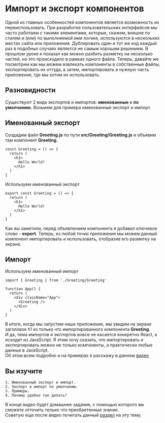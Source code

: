 # Импорт и экспорт компонентов

Одной из главных особенностей компонентов является возможность их переиспользовать. При разработке пользовательских интерфейсов мы часто работаем с такими элементами, которые, 
скажем, внешне по стилям и (или) по выполняемой ими логике, используются в нескольких местах сайта или приложения. Дублировать один и тот же код каждый раз в подобных случаях 
является не самым хорошим решением. В прошлом уроке я показал как можно разбить разметку на несколько частей, но это происходило в рамках одного файла. Теперь, давайте же посмотрим 
как мы можем извлекать компоненты в собственные файлы, экспортировать их оттуда, а затем, импортировать в нужную часть приложения, где мы хотим их использовать.

## Разновидности

Существуют 2 вида экспортов и импортов: **именованные** и **по умолчанию.** Возьмем для примера именованные экспорт и импорт.

## Именованный экспорт

Создадим файл **Greeting.js** по пути **src/Greeting/Greeting.js** и объявим там компонент **Greeting**.  

```
const Greeting = () => {
  return (
    <h1>
      Hello World!
    </h1>
  ) 
}

```

Используем именованный экспорт

```
export const Greeting = () => {
  return (
    <h1>
      Hello World!
    </h1>
  ) 
}

```

Как вы заметили, перед объявлением компонента я добавил ключевое слово - **export**. Теперь, из любой точки приложения мы можем данный компонент импортировать
и использовать, отобразив его разметку на экране.

## Импорт

Используем именованный импорт

```
import { Greeting } from './Greeting/Greeting'

function App() {
  return (
    <div className="App">
      <Greeting />
    </div>
  ) 
}
```

В итоге, когда мы запустим наше приложение, мы увидим на экране заголовок h1 из только что импортированного компонента **Greeting**.  
И да, тема импортов и экспортов вовсе не касается конкретно React, а исходит из JavaScript. Я этим хочу сказать, что импортировать и экспортировать можно не только компоненты, 
а практически любые данные в JavaScript.  
Об этом всем подробно и на примерах я расскажу в данном [видео](https://youtu.be/cU1-xGxb3sA)  
## Вы изучите
```
1. Именованный экспорт и импорт.
2. Экспорт и импорт по умолчанию.
3. Примеры.
4. Почему удобно так делать?
```  
В конце видео будет домашнее задание, с помощью которого вы сможете отточить только что приобретенные знания.  
Советую еще после видео почитать данный [раздел](https://learn.javascript.ru/import-export) на эту тему.

